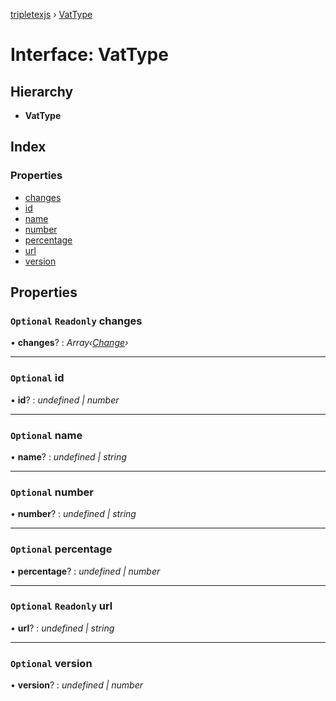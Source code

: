[tripletexjs](../README.md) › [VatType](vattype.md)

# Interface: VatType

## Hierarchy

* **VatType**

## Index

### Properties

* [changes](vattype.md#optional-readonly-changes)
* [id](vattype.md#optional-id)
* [name](vattype.md#optional-name)
* [number](vattype.md#optional-number)
* [percentage](vattype.md#optional-percentage)
* [url](vattype.md#optional-readonly-url)
* [version](vattype.md#optional-version)

## Properties

### `Optional` `Readonly` changes

• **changes**? : *Array‹[Change](../modules/change.md)›*

___

### `Optional` id

• **id**? : *undefined | number*

___

### `Optional` name

• **name**? : *undefined | string*

___

### `Optional` number

• **number**? : *undefined | string*

___

### `Optional` percentage

• **percentage**? : *undefined | number*

___

### `Optional` `Readonly` url

• **url**? : *undefined | string*

___

### `Optional` version

• **version**? : *undefined | number*
